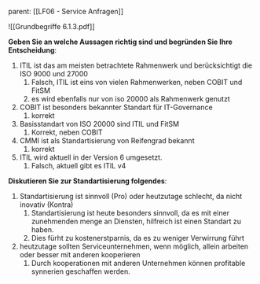 parent: [[LF06 - Service Anfragen]]

![[Grundbegriffe 6.1.3.pdf]]

**Geben Sie an welche Aussagen richtig sind und begründen Sie Ihre Entscheidung**:
1.  ITIL ist das am meisten betrachtete Rahmenwerk und berücksichtigt die ISO 9000 und 27000
	1. Falsch, ITIL ist eins von vielen Rahmenwerken, neben COBIT und FitSM
	2. es wird ebenfalls nur von iso 20000 als Rahmenwerk genutzt
2. COBIT ist besonders bekannter Standart für IT-Governance
	1. korrekt
3. Basisstandart von ISO 20000 sind ITIL und FitSM
	1. Korrekt, neben COBIT
4. CMMI ist als Standartisierung von Reifengrad bekannt
	1. korrekt
5. ITIL wird aktuell in der Version 6 umgesetzt.
	1. Falsch, aktuell gibt es ITIL v4

**Diskutieren Sie zur Standartisierung folgendes**:
1. Standartisierung ist sinnvoll (Pro) oder heutzutage schlecht, da nicht inovativ (Kontra)
	1. Standartisierung ist heute besonders sinnvoll, da es mit einer zunehmenden menge an Diensten, hilfreich ist einen Standart zu haben.
	2. Dies fürht zu kostenerstparnis, da es zu weniger Verwirrung führt
2. heutzutage sollten Serviceunternehmen, wenn möglich, allein arbeiten oder besser mit anderen kooperieren
	1. Durch kooperationen mit anderen Unternehmen können profitable synnerien geschaffen werden.